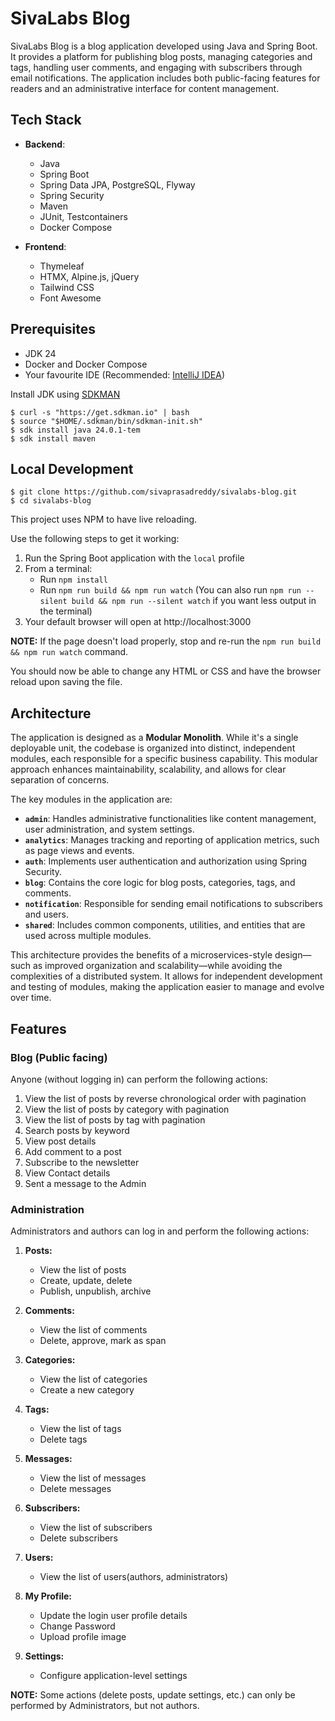 # SivaLabs Blog
SivaLabs Blog is a blog application developed using Java and Spring Boot.
It provides a platform for publishing blog posts, managing categories and tags, handling user comments, and engaging with subscribers through email notifications.
The application includes both public-facing features for readers and an administrative interface for content management.

## Tech Stack
- **Backend**:
    - Java
    - Spring Boot
    - Spring Data JPA, PostgreSQL, Flyway
    - Spring Security
    - Maven
    - JUnit, Testcontainers
    - Docker Compose

- **Frontend**:
    - Thymeleaf
    - HTMX, Alpine.js, jQuery
    - Tailwind CSS
    - Font Awesome

## Prerequisites
* JDK 24
* Docker and Docker Compose
* Your favourite IDE (Recommended: [IntelliJ IDEA](https://www.jetbrains.com/idea/))

Install JDK using [SDKMAN](https://sdkman.io/)

```shell
$ curl -s "https://get.sdkman.io" | bash
$ source "$HOME/.sdkman/bin/sdkman-init.sh"
$ sdk install java 24.0.1-tem
$ sdk install maven
```

## Local Development

```shell
$ git clone https://github.com/sivaprasadreddy/sivalabs-blog.git
$ cd sivalabs-blog
```

This project uses NPM to have live reloading.

Use the following steps to get it working:

1. Run the Spring Boot application with the `local` profile
2. From a terminal:
   * Run `npm install`
   * Run `npm run build && npm run watch` (You can also run `npm run --silent build && npm run --silent watch` if you want less output in the terminal)
3. Your default browser will open at http://localhost:3000

**NOTE:** If the page doesn't load properly, stop and re-run the `npm run build && npm run watch` command.

You should now be able to change any HTML or CSS and have the browser reload upon saving the file.

## Architecture

The application is designed as a **Modular Monolith**.
While it's a single deployable unit, the codebase is organized into distinct, independent modules,
each responsible for a specific business capability.
This modular approach enhances maintainability, scalability, and allows for clear separation of concerns.

The key modules in the application are:
- **`admin`**: Handles administrative functionalities like content management, user administration, and system settings.
- **`analytics`**: Manages tracking and reporting of application metrics, such as page views and events.
- **`auth`**: Implements user authentication and authorization using Spring Security.
- **`blog`**: Contains the core logic for blog posts, categories, tags, and comments.
- **`notification`**: Responsible for sending email notifications to subscribers and users.
- **`shared`**: Includes common components, utilities, and entities that are used across multiple modules.

This architecture provides the benefits of a microservices-style design—such as improved organization and scalability—while avoiding the complexities of a distributed system.
It allows for independent development and testing of modules, making the application easier to manage and evolve over time.

## Features

### Blog (Public facing)
Anyone (without logging in) can perform the following actions:

1. View the list of posts by reverse chronological order with pagination
2. View the list of posts by category with pagination
3. View the list of posts by tag with pagination
4. Search posts by keyword
5. View post details
6. Add comment to a post
7. Subscribe to the newsletter
8. View Contact details
9. Sent a message to the Admin

### Administration
Administrators and authors can log in and perform the following actions:

1. **Posts:**
    * View the list of posts
    * Create, update, delete
    * Publish, unpublish, archive

2. **Comments:**
    * View the list of comments
    * Delete, approve, mark as span

3. **Categories:**
    * View the list of categories
    * Create a new category

4. **Tags:**
    * View the list of tags
    * Delete tags

5. **Messages:**
    * View the list of messages
    * Delete messages

6. **Subscribers:**
    * View the list of subscribers
    * Delete subscribers

7. **Users:**
    * View the list of users(authors, administrators)

8. **My Profile:**
    * Update the login user profile details
    * Change Password
    * Upload profile image

9. **Settings:**
    * Configure application-level settings

**NOTE:** Some actions (delete posts, update settings, etc.) can only be performed by Administrators, but not authors.
